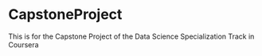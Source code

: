 # CapstoneProject
This is for the Capstone Project of the Data Science Specialization Track in Coursera
